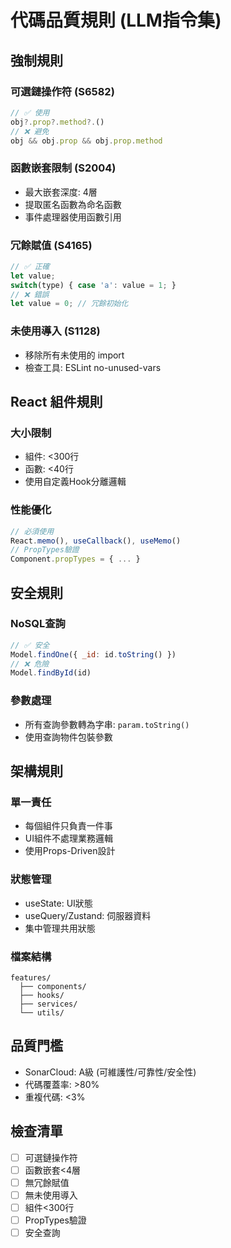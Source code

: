 # 代碼品質規則 (LLM指令集)

## 強制規則

### 可選鏈操作符 (S6582)
```javascript
// ✅ 使用
obj?.prop?.method?.()
// ❌ 避免  
obj && obj.prop && obj.prop.method
```

### 函數嵌套限制 (S2004)
- 最大嵌套深度: 4層
- 提取匿名函數為命名函數
- 事件處理器使用函數引用

### 冗餘賦值 (S4165)
```javascript
// ✅ 正確
let value;
switch(type) { case 'a': value = 1; }
// ❌ 錯誤
let value = 0; // 冗餘初始化
```

### 未使用導入 (S1128)
- 移除所有未使用的 import
- 檢查工具: ESLint no-unused-vars

## React 組件規則

### 大小限制
- 組件: <300行
- 函數: <40行
- 使用自定義Hook分離邏輯

### 性能優化
```javascript
// 必須使用
React.memo(), useCallback(), useMemo()
// PropTypes驗證
Component.propTypes = { ... }
```

## 安全規則

### NoSQL查詢
```javascript
// ✅ 安全
Model.findOne({ _id: id.toString() })
// ❌ 危險
Model.findById(id)
```

### 參數處理
- 所有查詢參數轉為字串: `param.toString()`
- 使用查詢物件包裝參數

## 架構規則

### 單一責任
- 每個組件只負責一件事
- UI組件不處理業務邏輯
- 使用Props-Driven設計

### 狀態管理
- useState: UI狀態
- useQuery/Zustand: 伺服器資料
- 集中管理共用狀態

### 檔案結構
```
features/
  ├── components/
  ├── hooks/
  ├── services/
  └── utils/
```

## 品質門檻
- SonarCloud: A級 (可維護性/可靠性/安全性)
- 代碼覆蓋率: >80%
- 重複代碼: <3%

## 檢查清單
- [ ] 可選鏈操作符
- [ ] 函數嵌套<4層
- [ ] 無冗餘賦值
- [ ] 無未使用導入
- [ ] 組件<300行
- [ ] PropTypes驗證
- [ ] 安全查詢